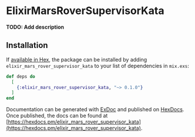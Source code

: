 # ElixirMarsRoverSupervisorKata

**TODO: Add description**

## Installation

If [available in Hex](https://hex.pm/docs/publish), the package can be installed
by adding `elixir_mars_rover_supervisor_kata` to your list of dependencies in `mix.exs`:

```elixir
def deps do
  [
    {:elixir_mars_rover_supervisor_kata, "~> 0.1.0"}
  ]
end
```

Documentation can be generated with [ExDoc](https://github.com/elixir-lang/ex_doc)
and published on [HexDocs](https://hexdocs.pm). Once published, the docs can
be found at [https://hexdocs.pm/elixir_mars_rover_supervisor_kata](https://hexdocs.pm/elixir_mars_rover_supervisor_kata).

